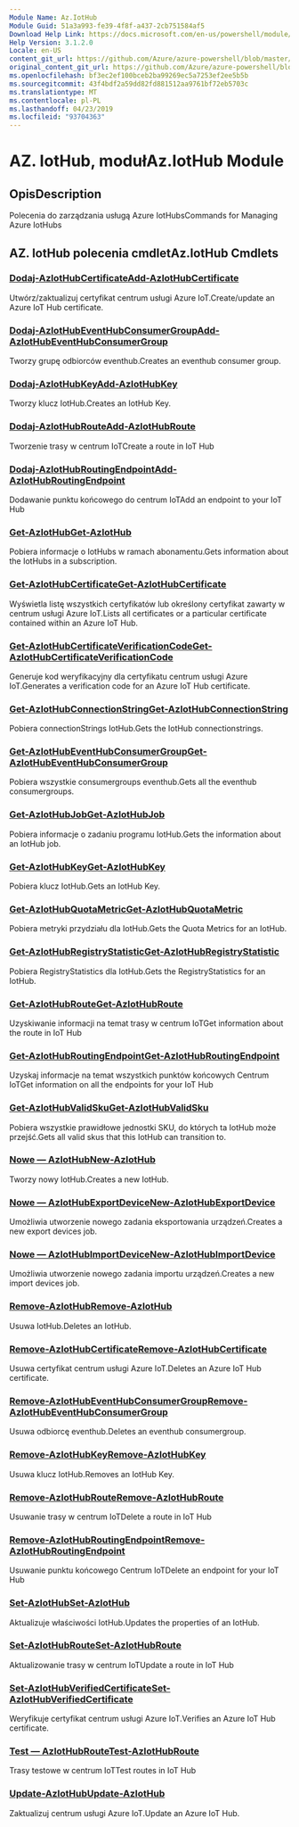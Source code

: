 ```yaml
---
Module Name: Az.IotHub
Module Guid: 51a3a993-fe39-4f8f-a437-2cb751584af5
Download Help Link: https://docs.microsoft.com/en-us/powershell/module/az.iothub
Help Version: 3.1.2.0
Locale: en-US
content_git_url: https://github.com/Azure/azure-powershell/blob/master/src/IotHub/IotHub/help/Az.IotHub.md
original_content_git_url: https://github.com/Azure/azure-powershell/blob/master/src/IotHub/IotHub/help/Az.IotHub.md
ms.openlocfilehash: bf3ec2ef100bceb2ba99269ec5a7253ef2ee5b5b
ms.sourcegitcommit: 43f4bdf2a59dd82fd881512aa9761bf72eb5703c
ms.translationtype: MT
ms.contentlocale: pl-PL
ms.lasthandoff: 04/23/2019
ms.locfileid: "93704363"
---
```

# <span data-ttu-id="14a6e-101">AZ. IotHub, moduł</span><span class="sxs-lookup"><span data-stu-id="14a6e-101">Az.IotHub Module</span></span>
## <span data-ttu-id="14a6e-102">Opis</span><span class="sxs-lookup"><span data-stu-id="14a6e-102">Description</span></span>
<span data-ttu-id="14a6e-103">Polecenia do zarządzania usługą Azure IotHubs</span><span class="sxs-lookup"><span data-stu-id="14a6e-103">Commands for Managing Azure IotHubs</span></span>

## <span data-ttu-id="14a6e-104">AZ. IotHub polecenia cmdlet</span><span class="sxs-lookup"><span data-stu-id="14a6e-104">Az.IotHub Cmdlets</span></span>
### [<span data-ttu-id="14a6e-105">Dodaj-AzIotHubCertificate</span><span class="sxs-lookup"><span data-stu-id="14a6e-105">Add-AzIotHubCertificate</span></span>](Add-AzIotHubCertificate.md)
<span data-ttu-id="14a6e-106">Utwórz/zaktualizuj certyfikat centrum usługi Azure IoT.</span><span class="sxs-lookup"><span data-stu-id="14a6e-106">Create/update an Azure IoT Hub certificate.</span></span>

### [<span data-ttu-id="14a6e-107">Dodaj-AzIotHubEventHubConsumerGroup</span><span class="sxs-lookup"><span data-stu-id="14a6e-107">Add-AzIotHubEventHubConsumerGroup</span></span>](Add-AzIotHubEventHubConsumerGroup.md)
<span data-ttu-id="14a6e-108">Tworzy grupę odbiorców eventhub.</span><span class="sxs-lookup"><span data-stu-id="14a6e-108">Creates an eventhub consumer group.</span></span>

### [<span data-ttu-id="14a6e-109">Dodaj-AzIotHubKey</span><span class="sxs-lookup"><span data-stu-id="14a6e-109">Add-AzIotHubKey</span></span>](Add-AzIotHubKey.md)
<span data-ttu-id="14a6e-110">Tworzy klucz IotHub.</span><span class="sxs-lookup"><span data-stu-id="14a6e-110">Creates an IotHub Key.</span></span>

### [<span data-ttu-id="14a6e-111">Dodaj-AzIotHubRoute</span><span class="sxs-lookup"><span data-stu-id="14a6e-111">Add-AzIotHubRoute</span></span>](Add-AzIotHubRoute.md)
<span data-ttu-id="14a6e-112">Tworzenie trasy w centrum IoT</span><span class="sxs-lookup"><span data-stu-id="14a6e-112">Create a route in IoT Hub</span></span>

### [<span data-ttu-id="14a6e-113">Dodaj-AzIotHubRoutingEndpoint</span><span class="sxs-lookup"><span data-stu-id="14a6e-113">Add-AzIotHubRoutingEndpoint</span></span>](Add-AzIotHubRoutingEndpoint.md)
<span data-ttu-id="14a6e-114">Dodawanie punktu końcowego do centrum IoT</span><span class="sxs-lookup"><span data-stu-id="14a6e-114">Add an endpoint to your IoT Hub</span></span>

### [<span data-ttu-id="14a6e-115">Get-AzIotHub</span><span class="sxs-lookup"><span data-stu-id="14a6e-115">Get-AzIotHub</span></span>](Get-AzIotHub.md)
<span data-ttu-id="14a6e-116">Pobiera informacje o IotHubs w ramach abonamentu.</span><span class="sxs-lookup"><span data-stu-id="14a6e-116">Gets information about the IotHubs in a subscription.</span></span>

### [<span data-ttu-id="14a6e-117">Get-AzIotHubCertificate</span><span class="sxs-lookup"><span data-stu-id="14a6e-117">Get-AzIotHubCertificate</span></span>](Get-AzIotHubCertificate.md)
<span data-ttu-id="14a6e-118">Wyświetla listę wszystkich certyfikatów lub określony certyfikat zawarty w centrum usługi Azure IoT.</span><span class="sxs-lookup"><span data-stu-id="14a6e-118">Lists all certificates or a particular certificate contained within an Azure IoT Hub.</span></span> 

### [<span data-ttu-id="14a6e-119">Get-AzIotHubCertificateVerificationCode</span><span class="sxs-lookup"><span data-stu-id="14a6e-119">Get-AzIotHubCertificateVerificationCode</span></span>](Get-AzIotHubCertificateVerificationCode.md)
<span data-ttu-id="14a6e-120">Generuje kod weryfikacyjny dla certyfikatu centrum usługi Azure IoT.</span><span class="sxs-lookup"><span data-stu-id="14a6e-120">Generates a verification code for an Azure IoT Hub certificate.</span></span> 

### [<span data-ttu-id="14a6e-121">Get-AzIotHubConnectionString</span><span class="sxs-lookup"><span data-stu-id="14a6e-121">Get-AzIotHubConnectionString</span></span>](Get-AzIotHubConnectionString.md)
<span data-ttu-id="14a6e-122">Pobiera connectionStrings IotHub.</span><span class="sxs-lookup"><span data-stu-id="14a6e-122">Gets the IotHub connectionstrings.</span></span>

### [<span data-ttu-id="14a6e-123">Get-AzIotHubEventHubConsumerGroup</span><span class="sxs-lookup"><span data-stu-id="14a6e-123">Get-AzIotHubEventHubConsumerGroup</span></span>](Get-AzIotHubEventHubConsumerGroup.md)
<span data-ttu-id="14a6e-124">Pobiera wszystkie consumergroups eventhub.</span><span class="sxs-lookup"><span data-stu-id="14a6e-124">Gets all the eventhub consumergroups.</span></span>

### [<span data-ttu-id="14a6e-125">Get-AzIotHubJob</span><span class="sxs-lookup"><span data-stu-id="14a6e-125">Get-AzIotHubJob</span></span>](Get-AzIotHubJob.md)
<span data-ttu-id="14a6e-126">Pobiera informacje o zadaniu programu IotHub.</span><span class="sxs-lookup"><span data-stu-id="14a6e-126">Gets the information about an IotHub job.</span></span>

### [<span data-ttu-id="14a6e-127">Get-AzIotHubKey</span><span class="sxs-lookup"><span data-stu-id="14a6e-127">Get-AzIotHubKey</span></span>](Get-AzIotHubKey.md)
<span data-ttu-id="14a6e-128">Pobiera klucz IotHub.</span><span class="sxs-lookup"><span data-stu-id="14a6e-128">Gets an IotHub Key.</span></span>

### [<span data-ttu-id="14a6e-129">Get-AzIotHubQuotaMetric</span><span class="sxs-lookup"><span data-stu-id="14a6e-129">Get-AzIotHubQuotaMetric</span></span>](Get-AzIotHubQuotaMetric.md)
<span data-ttu-id="14a6e-130">Pobiera metryki przydziału dla IotHub.</span><span class="sxs-lookup"><span data-stu-id="14a6e-130">Gets the Quota Metrics for an IotHub.</span></span>

### [<span data-ttu-id="14a6e-131">Get-AzIotHubRegistryStatistic</span><span class="sxs-lookup"><span data-stu-id="14a6e-131">Get-AzIotHubRegistryStatistic</span></span>](Get-AzIotHubRegistryStatistic.md)
<span data-ttu-id="14a6e-132">Pobiera RegistryStatistics dla IotHub.</span><span class="sxs-lookup"><span data-stu-id="14a6e-132">Gets the RegistryStatistics for an IotHub.</span></span>

### [<span data-ttu-id="14a6e-133">Get-AzIotHubRoute</span><span class="sxs-lookup"><span data-stu-id="14a6e-133">Get-AzIotHubRoute</span></span>](Get-AzIotHubRoute.md)
<span data-ttu-id="14a6e-134">Uzyskiwanie informacji na temat trasy w centrum IoT</span><span class="sxs-lookup"><span data-stu-id="14a6e-134">Get information about the route in IoT Hub</span></span>

### [<span data-ttu-id="14a6e-135">Get-AzIotHubRoutingEndpoint</span><span class="sxs-lookup"><span data-stu-id="14a6e-135">Get-AzIotHubRoutingEndpoint</span></span>](Get-AzIotHubRoutingEndpoint.md)
<span data-ttu-id="14a6e-136">Uzyskaj informacje na temat wszystkich punktów końcowych Centrum IoT</span><span class="sxs-lookup"><span data-stu-id="14a6e-136">Get information on all the endpoints for your IoT Hub</span></span>

### [<span data-ttu-id="14a6e-137">Get-AzIotHubValidSku</span><span class="sxs-lookup"><span data-stu-id="14a6e-137">Get-AzIotHubValidSku</span></span>](Get-AzIotHubValidSku.md)
<span data-ttu-id="14a6e-138">Pobiera wszystkie prawidłowe jednostki SKU, do których ta IotHub może przejść.</span><span class="sxs-lookup"><span data-stu-id="14a6e-138">Gets all valid skus that this IotHub can transition to.</span></span>

### [<span data-ttu-id="14a6e-139">Nowe — AzIotHub</span><span class="sxs-lookup"><span data-stu-id="14a6e-139">New-AzIotHub</span></span>](New-AzIotHub.md)
<span data-ttu-id="14a6e-140">Tworzy nowy IotHub.</span><span class="sxs-lookup"><span data-stu-id="14a6e-140">Creates a new IotHub.</span></span>

### [<span data-ttu-id="14a6e-141">Nowe — AzIotHubExportDevice</span><span class="sxs-lookup"><span data-stu-id="14a6e-141">New-AzIotHubExportDevice</span></span>](New-AzIotHubExportDevice.md)
<span data-ttu-id="14a6e-142">Umożliwia utworzenie nowego zadania eksportowania urządzeń.</span><span class="sxs-lookup"><span data-stu-id="14a6e-142">Creates a new export devices job.</span></span>

### [<span data-ttu-id="14a6e-143">Nowe — AzIotHubImportDevice</span><span class="sxs-lookup"><span data-stu-id="14a6e-143">New-AzIotHubImportDevice</span></span>](New-AzIotHubImportDevice.md)
<span data-ttu-id="14a6e-144">Umożliwia utworzenie nowego zadania importu urządzeń.</span><span class="sxs-lookup"><span data-stu-id="14a6e-144">Creates a new import devices job.</span></span>

### [<span data-ttu-id="14a6e-145">Remove-AzIotHub</span><span class="sxs-lookup"><span data-stu-id="14a6e-145">Remove-AzIotHub</span></span>](Remove-AzIotHub.md)
<span data-ttu-id="14a6e-146">Usuwa IotHub.</span><span class="sxs-lookup"><span data-stu-id="14a6e-146">Deletes an IotHub.</span></span>

### [<span data-ttu-id="14a6e-147">Remove-AzIotHubCertificate</span><span class="sxs-lookup"><span data-stu-id="14a6e-147">Remove-AzIotHubCertificate</span></span>](Remove-AzIotHubCertificate.md)
<span data-ttu-id="14a6e-148">Usuwa certyfikat centrum usługi Azure IoT.</span><span class="sxs-lookup"><span data-stu-id="14a6e-148">Deletes an Azure IoT Hub certificate.</span></span>

### [<span data-ttu-id="14a6e-149">Remove-AzIotHubEventHubConsumerGroup</span><span class="sxs-lookup"><span data-stu-id="14a6e-149">Remove-AzIotHubEventHubConsumerGroup</span></span>](Remove-AzIotHubEventHubConsumerGroup.md)
<span data-ttu-id="14a6e-150">Usuwa odbiorcę eventhub.</span><span class="sxs-lookup"><span data-stu-id="14a6e-150">Deletes an eventhub consumergroup.</span></span>

### [<span data-ttu-id="14a6e-151">Remove-AzIotHubKey</span><span class="sxs-lookup"><span data-stu-id="14a6e-151">Remove-AzIotHubKey</span></span>](Remove-AzIotHubKey.md)
<span data-ttu-id="14a6e-152">Usuwa klucz IotHub.</span><span class="sxs-lookup"><span data-stu-id="14a6e-152">Removes an IotHub Key.</span></span>

### [<span data-ttu-id="14a6e-153">Remove-AzIotHubRoute</span><span class="sxs-lookup"><span data-stu-id="14a6e-153">Remove-AzIotHubRoute</span></span>](Remove-AzIotHubRoute.md)
<span data-ttu-id="14a6e-154">Usuwanie trasy w centrum IoT</span><span class="sxs-lookup"><span data-stu-id="14a6e-154">Delete a route in IoT Hub</span></span>

### [<span data-ttu-id="14a6e-155">Remove-AzIotHubRoutingEndpoint</span><span class="sxs-lookup"><span data-stu-id="14a6e-155">Remove-AzIotHubRoutingEndpoint</span></span>](Remove-AzIotHubRoutingEndpoint.md)
<span data-ttu-id="14a6e-156">Usuwanie punktu końcowego Centrum IoT</span><span class="sxs-lookup"><span data-stu-id="14a6e-156">Delete an endpoint for your IoT Hub</span></span>

### [<span data-ttu-id="14a6e-157">Set-AzIotHub</span><span class="sxs-lookup"><span data-stu-id="14a6e-157">Set-AzIotHub</span></span>](Set-AzIotHub.md)
<span data-ttu-id="14a6e-158">Aktualizuje właściwości IotHub.</span><span class="sxs-lookup"><span data-stu-id="14a6e-158">Updates the properties of an IotHub.</span></span>

### [<span data-ttu-id="14a6e-159">Set-AzIotHubRoute</span><span class="sxs-lookup"><span data-stu-id="14a6e-159">Set-AzIotHubRoute</span></span>](Set-AzIotHubRoute.md)
<span data-ttu-id="14a6e-160">Aktualizowanie trasy w centrum IoT</span><span class="sxs-lookup"><span data-stu-id="14a6e-160">Update a route in IoT Hub</span></span>

### [<span data-ttu-id="14a6e-161">Set-AzIotHubVerifiedCertificate</span><span class="sxs-lookup"><span data-stu-id="14a6e-161">Set-AzIotHubVerifiedCertificate</span></span>](Set-AzIotHubVerifiedCertificate.md)
<span data-ttu-id="14a6e-162">Weryfikuje certyfikat centrum usługi Azure IoT.</span><span class="sxs-lookup"><span data-stu-id="14a6e-162">Verifies an Azure IoT Hub certificate.</span></span> 

### [<span data-ttu-id="14a6e-163">Test — AzIotHubRoute</span><span class="sxs-lookup"><span data-stu-id="14a6e-163">Test-AzIotHubRoute</span></span>](Test-AzIotHubRoute.md)
<span data-ttu-id="14a6e-164">Trasy testowe w centrum IoT</span><span class="sxs-lookup"><span data-stu-id="14a6e-164">Test routes in IoT Hub</span></span>

### [<span data-ttu-id="14a6e-165">Update-AzIotHub</span><span class="sxs-lookup"><span data-stu-id="14a6e-165">Update-AzIotHub</span></span>](Update-AzIotHub.md)
<span data-ttu-id="14a6e-166">Zaktualizuj centrum usługi Azure IoT.</span><span class="sxs-lookup"><span data-stu-id="14a6e-166">Update an Azure IoT Hub.</span></span>

